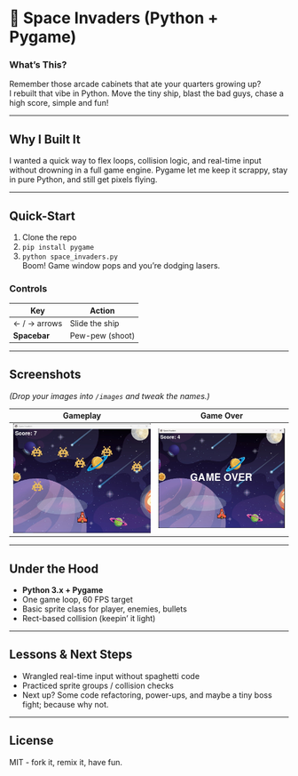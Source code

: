 # 👾  Space Invaders (Python + Pygame)

### What’s This?
Remember those arcade cabinets that ate your quarters growing up?  
I rebuilt that vibe in Python. Move the tiny ship, blast the bad guys, chase a high score, simple and fun!

---

## Why I Built It
I wanted a quick way to flex loops, collision logic, and real-time input without drowning in a full game engine. Pygame let me keep it scrappy, stay in pure Python, and still get pixels flying.

---

## Quick-Start
1. Clone the repo  
2. `pip install pygame`  
3. `python space_invaders.py`  
Boom! Game window pops and you’re dodging lasers.

### Controls
| Key            | Action            |
| -------------- | ----------------- |
| ← / → arrows   | Slide the ship    |
| **Spacebar**   | Pew-pew (shoot)   |

---

## Screenshots
*(Drop your images into `/images` and tweak the names.)*

| Gameplay | Game Over |
| -------- | --------- |
| ![Play](images/Gameplay.jpg) | ![Over](images/GameOver.jpg) |

---

## Under the Hood
* **Python 3.x + Pygame**  
* One game loop, 60 FPS target  
* Basic sprite class for player, enemies, bullets  
* Rect-based collision (keepin’ it light)

---

## Lessons & Next Steps
* Wrangled real-time input without spaghetti code  
* Practiced sprite groups / collision checks  
* Next up? Some code refactoring, power-ups, and maybe a tiny boss fight; because why not.

---

## License
MIT - fork it, remix it, have fun.
